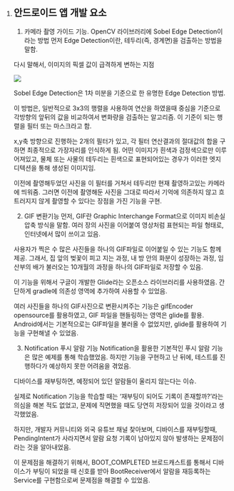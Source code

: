1. ## 안드로이드 앱 개발 요소 
   1. 카메라 촬영 가이드 기능.
   OpenCV 라이브러리에 Sobel Edge Detection이라는 방법
   먼저 Edge Detection이란, 테두리(즉, 경계면)을 검출하는 방법을 말함.

   다시 말해서, 이미지의 픽셀 값이 급격하게 변하는 지점

   ![](https://lh3.googleusercontent.com/fSffjf1OjspB34J4M-wNuQen6IbNedD03TgbCGKZawdAfD8nb_j41SxdRWJ-SZvFpyTer5gBx3Mwe3l7TN5R1lQB4P1sLtVezsLWxrzXqZeCVxecn6sr-AX7zZiU8-XYQaqTNwP8)

   Sobel Edge Detection은 1차 미분을 기준으로 한 유명한 Edge Detection 방법.

   이 방법은, 일반적으로 3x3의 행렬을 사용하여 연산을 하였을때 중심을 기준으로 각방향의 앞뒤의 값을 비교하여서 변화량을 검출하는 알고리즘. 이 기준이 되는 행렬을 필터 또는 마스크라고 함.

   x,y축 방향으로 진행하는 2개의 필터가 있고, 각 필터 연산결과의 절대값의 합을 구하면 최종적으로 가장자리를 인식하게 됨.
   어떤 이미지가 흰색과 검정색으로만 이루어져있고, 물체 또는 사물의 테두리는 흰색으로 표현되어있는 경우가 이러한 엣지 디텍션을 통해 생성된 이미지임.

   이전에 촬영해두었던 사진을 이 필터를 거쳐서 테두리만 현재 촬영하고있는 카메라에 띄워줌.
   그러면 이전에 촬영해둔 사진을 그대로 따라서 기억에 의존하지 않고 흐트러지지 않게 촬영할 수 있다는 장점을 가진 기능을 구현.


   2. GIF 변환기능
   먼저, GIF란 Graphic Interchange Format으로 이미지 비손실 압축 방식을 말함.
   여러 장의 사진을 이어붙여 영상처럼 표현되는 파일 형태로, 인터넷에서 많이 쓰이고 있음.

   사용자가 찍은 수 많은 사진들을 하나의 GIF파일로 이어붙일 수 있는 기능도 함께 제공.
   그래서, 집 앞의 벚꽃이 피고 지는 과정, 내 방 안의 화분이 성장하는 과정, 임산부의 배가 불러오는 10개월의 과정을 하나의 GIF파일로 저장할 수 있음.

   이 기능을 위해서 구글이 개발한 Glide라는 오픈소스 라이브러리를 사용하였음.
   간단하게 gradle에 의존성 영역에 추가하여 사용할 수 있었음.

   여러 사진들을 하나의 GIF사진으로 변환시켜주는 기능은 gifEncoder opensource를 활용하였고, GIF 파일을 핸들링하는 영역은 glide를 활용.
   Android에서는 기본적으로는 GIF파일을 불러올 수 없었지만, glide를 활용하여 기능을 구현해낼 수 있었음.

   3. Notification 푸시 알람 기능
   Notification을 활용한 기본적인 푸시 알람 기능은 많은 예제를 통해 학습했었음. 하지만 기능을 구현하고 난 뒤에, 테스트를 진행하다가 예상하지 못한 어려움을 겪었음.

   디바이스를 재부팅하면, 예정되어 있던 알람들이 울리지 않는다는 이슈.

   실제로 Notification 기능을 학습할 때는 ‘재부팅이 되어도 기록이 존재할까?’라는 의심을 해본 적도 없었고, 문제에 직면했을 때도 당연히 저장되어 있을 것이라고 생각했었음.

   하지만, 개발자 커뮤니티와 외국 유튜브 채널 찾아보며, 디바이스를 재부팅할때, PendingIntent가 사라지면서 알람 요청 기록이 남아있지 않아 발생하는 문제점이라는 것을 알아내었음.

   이 문제점을 해결하기 위해서, BOOT_COMPLETED 브로드캐스트를 통해서 디바이스가 부팅이 되었을 때 신호를 받아 BootReceiver에서 알람을 재등록하는 Service를 구현함으로써 문제점을 해결할 수 있었음.